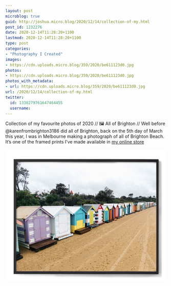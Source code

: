 ```yaml
---
layout: post
microblog: true
guid: http://joshua.micro.blog/2020/12/14/collection-of-my.html
post_id: 1232276
date: 2020-12-14T11:28:20+1100
lastmod: 2020-12-14T11:28:20+1100
type: post
categories:
- "Photography I Created"
images:
- https://cdn.uploads.micro.blog/359/2020/be611123d0.jpg
photos:
- https://cdn.uploads.micro.blog/359/2020/be611123d0.jpg
photos_with_metadata:
- url: https://cdn.uploads.micro.blog/359/2020/be611123d0.jpg
url: /2020/12/14/collection-of-my.html
twitter:
  id: 1338279761647464455
  username: 
---
```

Collection of my favourite photos of 2020 // 🖼 All of Brighton // Well before @karenfrombrighton3186 did all of Brighton, back on the 5th day of March this year, I was in Melbourne making a photograph of all of Brighton Beach. It’s one of the framed prints I’ve made available in [my online store](https://ahoyjosh.com/collection)

<img src="uploads/2020/be611123d0.jpg" width="600" height="414" alt="" />
